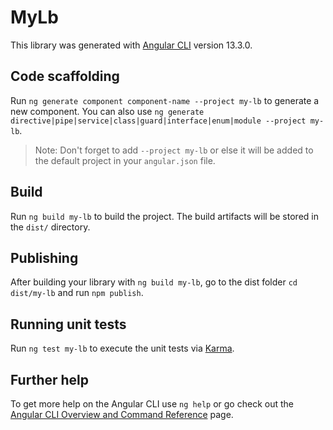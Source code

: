 # MyLb

This library was generated with [Angular CLI](https://github.com/angular/angular-cli) version 13.3.0.

## Code scaffolding

Run `ng generate component component-name --project my-lb` to generate a new component. You can also use `ng generate directive|pipe|service|class|guard|interface|enum|module --project my-lb`.
> Note: Don't forget to add `--project my-lb` or else it will be added to the default project in your `angular.json` file. 

## Build

Run `ng build my-lb` to build the project. The build artifacts will be stored in the `dist/` directory.

## Publishing

After building your library with `ng build my-lb`, go to the dist folder `cd dist/my-lb` and run `npm publish`.

## Running unit tests

Run `ng test my-lb` to execute the unit tests via [Karma](https://karma-runner.github.io).

## Further help

To get more help on the Angular CLI use `ng help` or go check out the [Angular CLI Overview and Command Reference](https://angular.io/cli) page.
